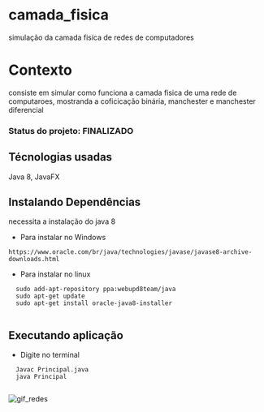 # camada_fisica
simulação da camada fisíca de redes de computadores

# Contexto

consiste em simular como funciona a camada fisica de uma rede de computaroes, mostranda a coficicação binária, manchester e manchester diferencial

### Status do projeto: FINALIZADO

## Técnologias usadas

Java 8, JavaFX

## Instalando Dependências

necessita a instalação do java 8

* Para instalar no Windows
```
https://www.oracle.com/br/java/technologies/javase/javase8-archive-downloads.html
  ```
* Para instalar no linux
```
  sudo add-apt-repository ppa:webupd8team/java
  sudo apt-get update
  sudo apt-get install oracle-java8-installer
  
  ```
## Executando aplicação

* Digite no terminal
```
  Javac Principal.java
  java Principal
  
  ```
  
![gif_redes](https://user-images.githubusercontent.com/31856676/159093943-c04da67f-6084-481e-93e5-e1662f8b8e7f.gif)
